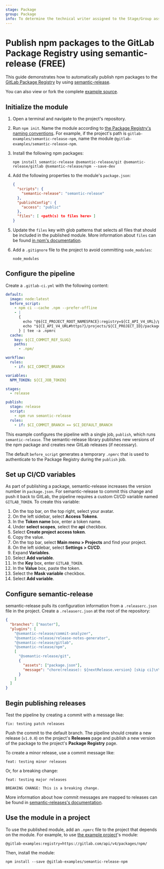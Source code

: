 ```yaml
---
stage: Package
group: Package
info: To determine the technical writer assigned to the Stage/Group associated with this page, see https://about.gitlab.com/handbook/engineering/ux/technical-writing/#assignments
---
```


# Publish npm packages to the GitLab Package Registry using semantic-release **(FREE)**

This guide demonstrates how to automatically publish npm packages to the [GitLab Package Registry](../../user/packages/npm_registry/index.md) by using [semantic-release](https://github.com/semantic-release/semantic-release).

You can also view or fork the complete [example source](https://gitlab.com/gitlab-examples/semantic-release-npm).

## Initialize the module

1. Open a terminal and navigate to the project's repository.
1. Run `npm init`. Name the module according to [the Package Registry's naming conventions](../../user/packages/npm_registry/index.md#package-naming-convention). For example, if the project's path is `gitlab-examples/semantic-release-npm`, name the module `@gitlab-examples/semantic-release-npm`.

1. Install the following npm packages:

   ```shell
   npm install semantic-release @semantic-release/git @semantic-release/gitlab @semantic-release/npm --save-dev
   ```

1. Add the following properties to the module's `package.json`:

   ```json
   {
     "scripts": {
       "semantic-release": "semantic-release"
     },
     "publishConfig": {
       "access": "public"
     },
     "files": [ <path(s) to files here> ]
   }
   ```

1. Update the `files` key with glob patterns that selects all files that should be included in the published module. More information about `files` can be found [in npm's documentation](https://docs.npmjs.com/cli/v6/configuring-npm/package-json/#files).

1. Add a `.gitignore` file to the project to avoid committing `node_modules`:

   ```plaintext
   node_modules
   ```

## Configure the pipeline

Create a `.gitlab-ci.yml` with the following content:

```yaml
default:
  image: node:latest
  before_script:
    - npm ci --cache .npm --prefer-offline
    - |
      {
        echo "@${CI_PROJECT_ROOT_NAMESPACE}:registry=${CI_API_V4_URL}/projects/${CI_PROJECT_ID}/packages/npm/"
        echo "${CI_API_V4_URL#https?}/projects/${CI_PROJECT_ID}/packages/npm/:_authToken=\${CI_JOB_TOKEN}"
      } | tee -a .npmrc
  cache:
    key: ${CI_COMMIT_REF_SLUG}
    paths:
      - .npm/

workflow:
  rules:
    - if: $CI_COMMIT_BRANCH

variables:
  NPM_TOKEN: ${CI_JOB_TOKEN}

stages:
  - release

publish:
  stage: release
  script:
    - npm run semantic-release
  rules:
    - if: $CI_COMMIT_BRANCH == $CI_DEFAULT_BRANCH
```

This example configures the pipeline with a single job, `publish`, which runs `semantic-release`. The semantic-release library publishes new versions of the npm package and creates new GitLab releases (if necessary).

The default `before_script` generates a temporary `.npmrc` that is used to authenticate to the Package Registry during the `publish` job.

## Set up CI/CD variables

As part of publishing a package, semantic-release increases the version number in `package.json`. For semantic-release to commit this change and push it back to GitLab, the pipeline requires a custom CI/CD variable named `GITLAB_TOKEN`. To create this variable:

<!-- markdownlint-disable MD044 -->
1. On the top bar, on the top right, select your avatar.
1. On the left sidebar, select **Access Tokens**.
1. In the **Token name** box, enter a token name.
1. Under **select scopes**, select the **api** checkbox.
1. Select **Create project access token**.
1. Copy the value.
1. On the top bar, select **Main menu > Projects** and find your project.
1. On the left sidebar, select **Settings > CI/CD**.
1. Expand **Variables**.
1. Select **Add variable**.
1. In the **Key** box, enter `GITLAB_TOKEN`.
1. In the **Value** box, paste the token.
1. Select the **Mask variable** checkbox.
1. Select **Add variable**.
<!-- markdownlint-enable MD044 -->

## Configure semantic-release

semantic-release pulls its configuration information from a `.releaserc.json` file in the project. Create a `.releaserc.json` at the root of the repository:

```json
{
  "branches": ["master"],
  "plugins": [
    "@semantic-release/commit-analyzer",
    "@semantic-release/release-notes-generator",
    "@semantic-release/gitlab",
    "@semantic-release/npm",
    [
      "@semantic-release/git",
      {
        "assets": ["package.json"],
        "message": "chore(release): ${nextRelease.version} [skip ci]\n\n${nextRelease.notes}"
      }
    ]
  ]
}
```

## Begin publishing releases

Test the pipeline by creating a commit with a message like:

```plaintext
fix: testing patch releases
```

Push the commit to the default branch. The pipeline should create a new release (`v1.0.0`) on the project's **Releases** page and publish a new version of the package to the project's **Package Registry** page.

To create a minor release, use a commit message like:

```plaintext
feat: testing minor releases
```

Or, for a breaking change:

```plaintext
feat: testing major releases

BREAKING CHANGE: This is a breaking change.
```

More information about how commit messages are mapped to releases can be found in [semantic-releases's documentation](https://github.com/semantic-release/semantic-release#how-does-it-work).

## Use the module in a project

To use the published module, add an `.npmrc` file to the project that depends on the module. For example, to use [the example project](https://gitlab.com/gitlab-examples/semantic-release-npm)'s module:

```plaintext
@gitlab-examples:registry=https://gitlab.com/api/v4/packages/npm/
```

Then, install the module:

```shell
npm install --save @gitlab-examples/semantic-release-npm
```
